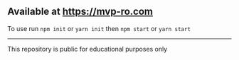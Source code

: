 ## Available at https://mvp-ro.com
To use run ``npm init`` or ``yarn init`` then ``npm start`` or ``yarn start``

----------

This repository is public for educational purposes only
